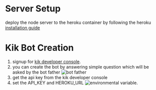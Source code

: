 # Server Setup
deploy the node server to the heroku container by following the heroku [installation guide](https://devcenter.heroku.com/articles/getting-started-with-nodejs) 

# Kik Bot Creation
 1. signup for [kik developer console](https://dev.kik.com).
 2. you can create the bot by answering simple question which will be asked by the bot father 
 ![bot father](https://github.com/sch00lb0y/susi_kikbot/blob/master/installation/botfather.jpg)
 3. get the api key from the kik developer console
 4. set the API_KEY and HEROKU_URL ![environmental variable](https://devcenter.heroku.com/articles/config-vars).
